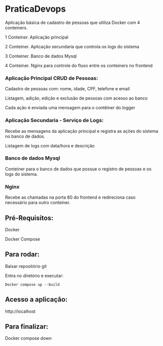 # PraticaDevops
Aplicação básica de cadastro de pessoas que utiliza Docker com 4 conteiners.

1 Conteiner. Aplicação principal

2 Conteiner. Aplicação secundaria que controla os logs do sistema

3 Conteiner. Banco de dados Mysql

4 Conteiner. Nginx para controle do fluxo entre os conteiners no frontend

### Aplicação Principal CRUD de Pessoas:

Cadastro de pessoas com: nome, idade, CPF, telefone e email

Listagem, adição, edição e exclusão de pessoas com acesso ao banco

Cada ação é enviada uma mensagem para o contêiner do logger

### Aplicação Secundaria - Serviço de Logs:

Recebe as mensagens da aplicação principal e registra as ações do sistema no banco de dados.

Listagem de logs com data/hora e descrição

### Banco de dados Mysql
Conteiner para o banco de dados que possue o registro de pessoas e os logs do sistema.

### Nginx

Recebe as chamadas na porta 80 do frontend e redireciona caso necessário para outro conteiner.

## Pré-Requisitos:
Docker

Docker Compose

## Para rodar:
Baixar repositório git

Entra no diretório e executar: 
    
    Docker compose up --build

## Acesso a aplicação:

http://localhost

## Para finalizar:

Docker compose down
